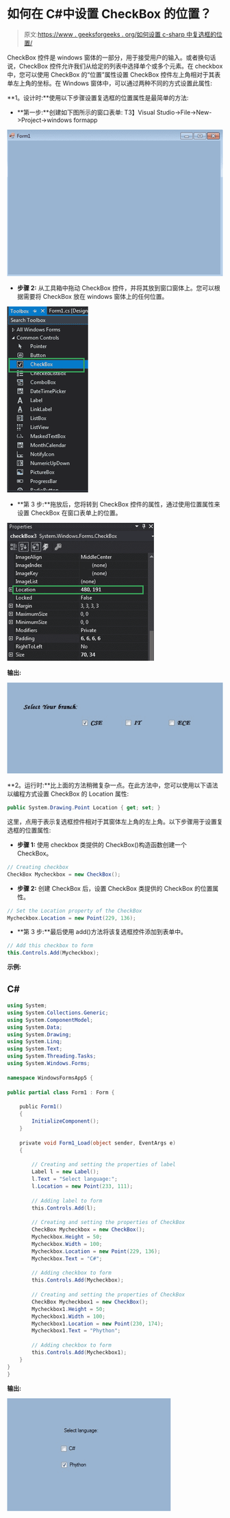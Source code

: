 # 如何在 C#中设置 CheckBox 的位置？

> 原文:[https://www . geeksforgeeks . org/如何设置 c-sharp 中复选框的位置/](https://www.geeksforgeeks.org/how-to-set-the-location-of-checkbox-in-c-sharp/)

CheckBox 控件是 windows 窗体的一部分，用于接受用户的输入。或者换句话说，CheckBox 控件允许我们从给定的列表中选择单个或多个元素。在 checkbox 中，您可以使用 CheckBox 的“位置”属性设置 CheckBox 控件左上角相对于其表单左上角的坐标。在 Windows 窗体中，可以通过两种不同的方式设置此属性:

**1。设计时:**使用以下步骤设置复选框的位置属性是最简单的方法:

*   **第一步:**创建如下图所示的窗口表单:
    T3】Visual Studio->File->New->Project->windows formapp

![](img/2ddebe34e4657619941285899ab3c91f.png)

*   **步骤 2:** 从工具箱中拖动 CheckBox 控件，并将其放到窗口窗体上。您可以根据需要将 CheckBox 放在 windows 窗体上的任何位置。

![](img/e7225de327187dbfa4127c7ddbf8a761.png)

*   **第 3 步:**拖放后，您将转到 CheckBox 控件的属性，通过使用位置属性来设置 CheckBox 在窗口表单上的位置。

![](img/7d08f5caad6c425903385b444155af1f.png)

**输出:**

![](img/c52b6664922fc9f9d9c942c6b48c2d27.png)

**2。运行时:**比上面的方法稍微复杂一点。在此方法中，您可以使用以下语法以编程方式设置 CheckBox 的 Location 属性:

```cs
public System.Drawing.Point Location { get; set; }
```

这里，点用于表示复选框控件相对于其窗体左上角的左上角。以下步骤用于设置复选框的位置属性:

*   **步骤 1:** 使用 checkbox 类提供的 CheckBox()构造函数创建一个 CheckBox。

```cs
// Creating checkbox
CheckBox Mycheckbox = new CheckBox();
```

*   **步骤 2:** 创建 CheckBox 后，设置 CheckBox 类提供的 CheckBox 的位置属性。

```cs
// Set the Location property of the CheckBox
Mycheckbox.Location = new Point(229, 136);
```

*   **第 3 步:**最后使用 add()方法将该复选框控件添加到表单中。

```cs
// Add this checkbox to form
this.Controls.Add(Mycheckbox);
```

**示例:**

## C#

```cs
using System;
using System.Collections.Generic;
using System.ComponentModel;
using System.Data;
using System.Drawing;
using System.Linq;
using System.Text;
using System.Threading.Tasks;
using System.Windows.Forms;

namespace WindowsFormsApp5 {

public partial class Form1 : Form {

    public Form1()
    {
        InitializeComponent();
    }

    private void Form1_Load(object sender, EventArgs e)
    {

        // Creating and setting the properties of label
        Label l = new Label();
        l.Text = "Select language:";
        l.Location = new Point(233, 111);

        // Adding label to form
        this.Controls.Add(l);

        // Creating and setting the properties of CheckBox
        CheckBox Mycheckbox = new CheckBox();
        Mycheckbox.Height = 50;
        Mycheckbox.Width = 100;
        Mycheckbox.Location = new Point(229, 136);
        Mycheckbox.Text = "C#";

        // Adding checkbox to form
        this.Controls.Add(Mycheckbox);

        // Creating and setting the properties of CheckBox
        CheckBox Mycheckbox1 = new CheckBox();
        Mycheckbox1.Height = 50;
        Mycheckbox1.Width = 100;
        Mycheckbox1.Location = new Point(230, 174);
        Mycheckbox1.Text = "Phython";

        // Adding checkbox to form
        this.Controls.Add(Mycheckbox1);
    }
}
}
```

**输出:**

![](img/967404714e7168c58af23e4b52aed45f.png)